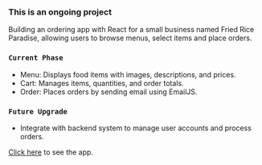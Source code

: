 ### This is an ongoing project

Building an ordering app with React for a small business named Fried Rice Paradise, allowing users to browse menus, select items and place orders.

### `Current Phase`
* Menu: Displays food items with images, descriptions, and prices.
* Cart: Manages items, quantities, and order totals.
* Order: Places orders by sending email using EmailJS.

### `Future Upgrade`
* Integrate with backend system to manage user accounts and process orders.

[Click here](https://fried-rice-paradise.web.app/) to see the app.